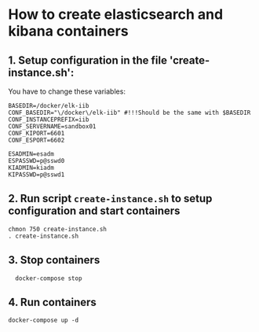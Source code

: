 # How to create elasticsearch and kibana containers

## 1\. Setup configuration in the file 'create-instance.sh':

You have to change these variables:

```
BASEDIR=/docker/elk-iib
CONF_BASEDIR="\/docker\/elk-iib" #!!!Should be the same with $BASEDIR
CONF_INSTANCEPREFIX=iib
CONF_SERVERNAME=sandbox01
CONF_KIPORT=6601
CONF_ESPORT=6602

ESADMIN=esadm
ESPASSWD=p@sswd0
KIADMIN=kiadm
KIPASSWD=p@sswd1
```

## 2\. Run script `create-instance.sh` to setup configuration and start containers

```
chmon 750 create-instance.sh
. create-instance.sh
```

## 3\. Stop containers

```
  docker-compose stop

```

## 4\. Run containers

```
docker-compose up -d
```

